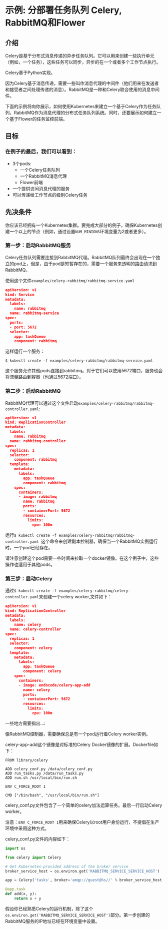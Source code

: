 # 示例: 分部署任务队列 Celery, RabbitMQ和Flower
## 介绍
Celery是基于分布式消息传递的异步任务队列。它可以用来创建一些执行单元（例如，一个任务），这些任务可以同步，异步的在一个或者多个工作节点执行。

Celery基于Python实现。

因为Celery基于消息传递，需要一些叫作消息代理的中间件（他们用来在发送者和接受者之间处理传递的消息）。RabbitMQ是一种和Celery联合使用的消息中间件。

下面的示例将向你展示，如何使用Kubernetes来建立一个基于Celery作为任务队列，RabbitMQ作为消息代理的分布式任务队列系统。同时，还要展示如何建立一个基于Flower的任务监控前端。

## 目标
### 在例子的最后，我们可以看到：

* 3个pods:
    * 一个Celery任务队列
    * 一个RabbitMQ消息代理
    * Flower前端
* 一个提供访问消息代理的服务
* 可以传递给工作节点的级别Celery任务

## 先决条件

你应该已经拥有一个Kubernetes集群。要完成大部分的例子，确保Kubernetes创建一个以上的节点（例如，通过设置`NUM_MINIONS`环境变量为2或者更多）。

### 第一步：启动RabbitMQ服务

Celery任务队列需要连接到RabbitMQ代理。RabbitMQ队列最终会出现在一个独立的pod上，但是，由于pod是短暂存在的，需要一个服务来透明的路由请求到RabbitMQ。

使用这个文件`examples/celery-rabbitmq/rabbitmq-service.yaml`

```json
apiVersion: v1
kind: Service
metadata:
  labels:
    name: rabbitmq
  name: rabbitmq-service
spec:
  ports:
  - port: 5672
  selector:
    app: taskQueue
    component: rabbitmq
```
这样运行一个服务：
```
$ kubectl create -f examples/celery-rabbitmq/rabbitmq-service.yaml
```
这个服务允许其他pods连接到rabbitmq。对于它们可以使用5672端口，服务也会将流量路由到容器（也通过5672端口）。

### 第二步：启动RabbitMQ

RabbitMQ代理可以通过这个文件启动`examples/celery-rabbitmq/rabbitmq-controller.yaml`:

```json
apiVersion: v1
kind: ReplicationController
metadata:
  labels:
    name: rabbitmq
  name: rabbitmq-controller
spec:
  replicas: 1
  selector:
    component: rabbitmq
  template:
    metadata:
      labels:
        app: taskQueue
        component: rabbitmq
    spec:
      containers:
      - image: rabbitmq
        name: rabbitmq
        ports:
        - containerPort: 5672
        resources:
          limits:
            cpu: 100m
```
运行`$ kubectl create -f examples/celery-rabbitmq/rabbitmq-controller.yaml `这个命令来创建副本控制器，确保当一个RabbitMQ实例运行时，一个pod已经存在。

请注意创建这个pod需要一些时间来拉取一个docker镜像。在这个例子中，这些操作也适用于其他pods。

### 第三步：启动Celery

通过`$ kubectl create -f examples/celery-rabbitmq/celery-controller.yaml`来创建一个celery worker,文件如下：

```json
apiVersion: v1
kind: ReplicationController
metadata:
  labels:
    name: celery
  name: celery-controller
spec:
  replicas: 1
  selector:
    component: celery
  template:
    metadata:
      labels:
        app: taskQueue
        component: celery
    spec:
      containers:
      - image: endocode/celery-app-add
        name: celery
        ports:
        - containerPort: 5672
        resources:
          limits:
            cpu: 100m
```

一些地方需要指出...:

像RabbitMQ控制器，需要确保总是有一个pod运行着Celery worker实例。

celery-app-add这个镜像是对标准的Celery Docker镜像的扩展。Dockerfile如下：

```
FROM library/celery

ADD celery_conf.py /data/celery_conf.py
ADD run_tasks.py /data/run_tasks.py
ADD run.sh /usr/local/bin/run.sh

ENV C_FORCE_ROOT 1

CMD ["/bin/bash", "/usr/local/bin/run.sh"]
```
celery_conf.py文件包含了一个简单的celery加法运算任务。最后一行启动Celery worker。

注意：`ENV C_FORCE_ROOT 1`用来确保Celery以root用户身份运行，不提倡在生产环境中采用这种方式。

celery_conf.py文件的内容如下：

```python
import os

from celery import Celery

# Get Kubernetes-provided address of the broker service
broker_service_host = os.environ.get('RABBITMQ_SERVICE_SERVICE_HOST')

app = Celery('tasks', broker='amqp://guest@%s//' % broker_service_host, backend='amqp')

@app.task
def add(x, y):
    return x + y
```

假设你已经熟悉Celery的运行机制，除了这个`os.environ.get('RABBITMQ_SERVICE_SERVICE_HOST')`部分。第一步创建的RabbitMQ服务的IP地址已经在环境变量中设置。

